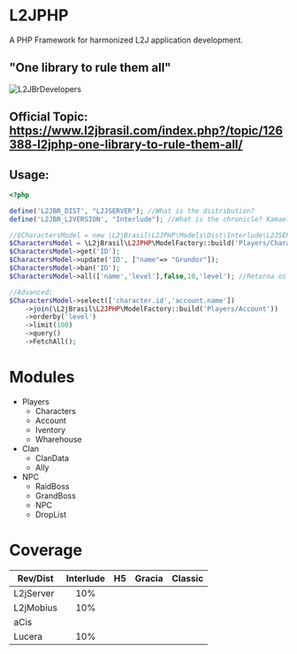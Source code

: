 # L2JPHP

A PHP Framework for harmonized L2J application development.

## "One library to rule them all"


![L2JBrDevelopers](http://i.imgur.com/bhBwp7U.jpg "Desenvolvido por Macacos altamente treinados")


## Official Topic: https://www.l2jbrasil.com/index.php?/topic/126388-l2jphp-one-library-to-rule-them-all/



## Usage: 

```php
<?php

define('L2JBR_DIST', "L2JSERVER"); //What is the distribution?
define('L2JBR_L2VERSION', "Interlude"); //What is the chronicle? Kamael, God, Classic, any generec name.

//$CharactersModel = new \L2jBrasil\L2JPHP\Models\Dist\Interlude\L2JSERVER\Players\Characters(); //Compatible only with L2JSERVER databases
$CharactersModel = \L2jBrasil\L2JPHP\ModelFactory::build('Players/Characters'); //Compatible for all suported modules
$CharactersModel->get('ID');
$CharactersModel->update('ID', ["name"=> "Grundor"]);
$CharactersModel->ban('ID');
$CharactersModel->all(['name','level'],false,10,'level'); //Retorna os 10 personagens com maior level.

//Advanced:
$CharactersModel->select(['character.id','account.name'])
    ->join(\L2jBrasil\L2JPHP\ModelFactory::build('Players/Account'))
    ->orderby('level')
    ->limit(100)
    ->query()
    ->FetchAll();


```
# Modules

* Players
  * Characters
  * Account
  * Iventory
  * Wharehouse
* Clan
  * ClanData
  * Ally
* NPC
  * RaidBoss
  * GrandBoss
  * NPC
  * DropList
# Coverage

| Rev/Dist      | Interlude | H5  |Gracia|Classic|
| ------------- |:---------:|:---:|:----:|:-----:|
| L2jServer      |10%|  | | |
| L2jMobius      |10%| | | |
| aCis | | | | |
| Lucera |10%| | | |

